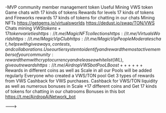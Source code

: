 -MVP community member management token
Useful Mining VWS token     Game chats with 17 kinds of tokens
Rewards for levels 17 kinds of tokens and 
Fireworks rewards 17 kinds of tokens for chatting in our chats
Mining NFTs https://getgems.io/virtualsworlds
https://dedust.io/swap/TON/VWS
Chats  mining $VWS tokens + 17 token varieties https://t.me/MagicNFTcollections https://t.me/VirtualsWorlds https://t.me/MagicVipClub https://t.me/MagicVipPeople 
Moderates chat, helps with giveaways, contests, and collaborations. Use our tier system to identify and reward the most active members of your community: reward them with cryptocurrency and release a whitelist (WL), give out rewards https://t.me/AirdropVWSbot
PooL Boost ++++++$ Rewards in different coins as well as Scale in all our Pools will be added regularly Everyone who created a VWS/TON pool Get 3 types of rewards from VWS Cashback for VWS purchases. Cashback for VWS/TON liquidity as well as numerous bonuses in Scale +17 different coins and Get 17 kinds of tokens for chatting in our chatrooms 
Bonuses   in this bot https://t.me/AirdropAiNetwork_bot

--->
